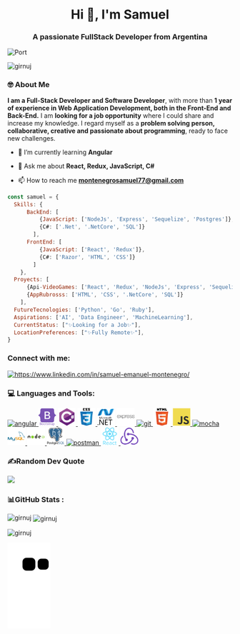 <h1 align="center">Hi 👋, I'm Samuel</h1>

<h3 align="center">A passionate FullStack Developer from Argentina</h3>

![Port](https://user-images.githubusercontent.com/58223692/95631179-9bf7af80-0a59-11eb-8120-a4a064c956b7.jpg)

<p align="left"> <img src="https://komarev.com/ghpvc/?username=girnuj&label=Profile%20views&color=0e75b6&style=flat" alt="girnuj" /> </p>

<h3><strong>🤓 About Me</strong></h3>
<p><strong>I am a Full-Stack Developer and Software Developer</strong>, with more than <strong>1 year of experience in Web Application Development, both in the Front-End and Back-End.</strong> I am <strong>looking for a job opportunity</strong> where I could share and increase my knowledge. I regard myself as a <strong>problem solving person, collaborative, creative and passionate about programming</strong>, ready to face new challenges.<p>

- 🌱 I’m currently learning **Angular**

- 💬 Ask me about **React, Redux, JavaScript, C#**

- 📫 How to reach me **montenegrosamuel77@gmail.com**

```js
const samuel = {
  Skills: {
      BackEnd: [
          {JavaScript: ['NodeJs', 'Express', 'Sequelize', 'Postgres']},
          {C#: ['.Net', '.NetCore', 'SQL']}
        ],
      FrontEnd: [
          {JavaScript: ['React', 'Redux']},
          {C#: ['Razor', 'HTML', 'CSS']}       
        ]
    },
  Proyects: [
      {Api-VideoGames: ['React', 'Redux', 'NodeJs', 'Express', 'Sequelize', 'Postgres']},
      {AppRubrosss: ['HTML', 'CSS', '.NetCore', 'SQL']}
    ],
  FutureTecnologies: ['Python', 'Go', 'Ruby'],
  Aspirations: ['AI', 'Data Engineer', 'MachineLearning'],
  CurrentStatus: ["✨Looking for a Job✨"],
  LocationPreferences: ["✨Fully Remote✨"],
}
```


<h3 align="left">Connect with me:</h3>
<p align="left">
<a href="https://www.linkedin.com/in/samuel-emanuel-montenegro/" target="blank"><img align="center" src="https://raw.githubusercontent.com/rahuldkjain/github-profile-readme-generator/master/src/images/icons/Social/linked-in-alt.svg" alt="https://www.linkedin.com/in/samuel-emanuel-montenegro/" height="30" width="40" /></a>
</p>

<h3 align="left">💻 Languages and Tools:</h3>
<p align="left"> <a href="https://angular.io" target="_blank" rel="noreferrer"> <img src="https://angular.io/assets/images/logos/angular/angular.svg" alt="angular" width="40" height="40"/> </a> <a href="https://getbootstrap.com" target="_blank" rel="noreferrer"> <img src="https://raw.githubusercontent.com/devicons/devicon/master/icons/bootstrap/bootstrap-plain-wordmark.svg" alt="bootstrap" width="40" height="40"/> </a> <a href="https://www.w3schools.com/cs/" target="_blank" rel="noreferrer"> <img src="https://raw.githubusercontent.com/devicons/devicon/master/icons/csharp/csharp-original.svg" alt="csharp" width="40" height="40"/> </a> <a href="https://www.w3schools.com/css/" target="_blank" rel="noreferrer"> <img src="https://raw.githubusercontent.com/devicons/devicon/master/icons/css3/css3-original-wordmark.svg" alt="css3" width="40" height="40"/> </a> <a href="https://dotnet.microsoft.com/" target="_blank" rel="noreferrer"> <img src="https://raw.githubusercontent.com/devicons/devicon/master/icons/dot-net/dot-net-original-wordmark.svg" alt="dotnet" width="40" height="40"/> </a> <a href="https://expressjs.com" target="_blank" rel="noreferrer"> <img src="https://raw.githubusercontent.com/devicons/devicon/master/icons/express/express-original-wordmark.svg" alt="express" width="40" height="40"/> </a> <a href="https://git-scm.com/" target="_blank" rel="noreferrer"> <img src="https://www.vectorlogo.zone/logos/git-scm/git-scm-icon.svg" alt="git" width="40" height="40"/> </a> <a href="https://www.w3.org/html/" target="_blank" rel="noreferrer"> <img src="https://raw.githubusercontent.com/devicons/devicon/master/icons/html5/html5-original-wordmark.svg" alt="html5" width="40" height="40"/> </a> <a href="https://developer.mozilla.org/en-US/docs/Web/JavaScript" target="_blank" rel="noreferrer"> <img src="https://raw.githubusercontent.com/devicons/devicon/master/icons/javascript/javascript-original.svg" alt="javascript" width="40" height="40"/> </a> <a href="https://mochajs.org" target="_blank" rel="noreferrer"> <img src="https://www.vectorlogo.zone/logos/mochajs/mochajs-icon.svg" alt="mocha" width="40" height="40"/> </a> <a href="https://www.mysql.com/" target="_blank" rel="noreferrer"> <img src="https://raw.githubusercontent.com/devicons/devicon/master/icons/mysql/mysql-original-wordmark.svg" alt="mysql" width="40" height="40"/> </a> <a href="https://nodejs.org" target="_blank" rel="noreferrer"> <img src="https://raw.githubusercontent.com/devicons/devicon/master/icons/nodejs/nodejs-original-wordmark.svg" alt="nodejs" width="40" height="40"/> </a> <a href="https://www.postgresql.org" target="_blank" rel="noreferrer"> <img src="https://raw.githubusercontent.com/devicons/devicon/master/icons/postgresql/postgresql-original-wordmark.svg" alt="postgresql" width="40" height="40"/> </a> <a href="https://postman.com" target="_blank" rel="noreferrer"> <img src="https://www.vectorlogo.zone/logos/getpostman/getpostman-icon.svg" alt="postman" width="40" height="40"/> </a> <a href="https://reactjs.org/" target="_blank" rel="noreferrer"> <img src="https://raw.githubusercontent.com/devicons/devicon/master/icons/react/react-original-wordmark.svg" alt="react" width="40" height="40"/> </a> <a href="https://redux.js.org" target="_blank" rel="noreferrer"> <img src="https://raw.githubusercontent.com/devicons/devicon/master/icons/redux/redux-original.svg" alt="redux" width="40" height="40"/> </a> </p>

### ✍️Random Dev Quote
![](https://quotes-github-readme.vercel.app/api?type=horizontal&theme=gruvbox)
<h3> 📊GitHub Stats : </h3>

<p><img align="left" src="https://github-readme-stats.vercel.app/api/top-langs?username=girnuj&show_icons=true&theme=gruvbox&locale=en&layout=compact" alt="girnuj" /></p>

<p>&nbsp;<img align="center" src="https://github-readme-stats.vercel.app/api?username=girnuj&show_icons=true&theme=gruvbox&locale=en" alt="girnuj" /></p>

<p><img align="center" src="https://github-readme-streak-stats.herokuapp.com/?user=girnuj&theme=gruvbox" alt="girnuj" /></p>



![Snake animation](https://github.com/rafaballerini/rafaballerini/blob/output/github-contribution-grid-snake.svg)

<!---
Girnuj/Girnuj is a ✨ special ✨ repository because its `README.md` (this file) appears on your GitHub profile.
You can click the Preview link to take a look at your changes.
--->
